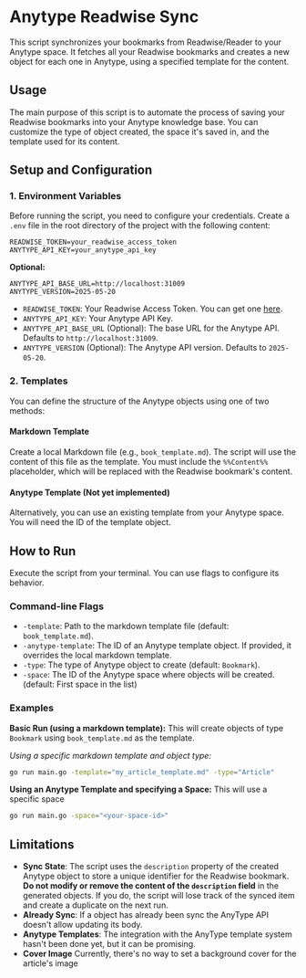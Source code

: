 # Anytype Readwise Sync

This script synchronizes your bookmarks from Readwise/Reader to your Anytype space. It fetches all your Readwise bookmarks and creates a new object for each one in Anytype, using a specified template for the content.

## Usage

The main purpose of this script is to automate the process of saving your Readwise bookmarks into your Anytype knowledge base. You can customize the type of object created, the space it's saved in, and the template used for its content.



## Setup and Configuration

### 1. Environment Variables

Before running the script, you need to configure your credentials. Create a `.env` file in the root directory of the project with the following content:
```
READWISE_TOKEN=your_readwise_access_token
ANYTYPE_API_KEY=your_anytype_api_key
```
**Optional:**
```
ANYTYPE_API_BASE_URL=http://localhost:31009
ANYTYPE_VERSION=2025-05-20
```



-   `READWISE_TOKEN`: Your Readwise Access Token. You can get one [here](https://readwise.io/access_token).
-   `ANYTYPE_API_KEY`: Your Anytype API Key.
-   `ANYTYPE_API_BASE_URL` (Optional): The base URL for the Anytype API. Defaults to `http://localhost:31009`.
-   `ANYTYPE_VERSION` (Optional): The Anytype API version. Defaults to `2025-05-20`.

### 2. Templates

You can define the structure of the Anytype objects using one of two methods:

#### Markdown Template
Create a local Markdown file (e.g., `book_template.md`). The script will use the content of this file as the template. You must include the `%%Content%%` placeholder, which will be replaced with the Readwise bookmark's content.

#### Anytype Template (Not yet implemented)
Alternatively, you can use an existing template from your Anytype space. You will need the ID of the template object.

## How to Run

Execute the script from your terminal. You can use flags to configure its behavior.

### Command-line Flags

-   `-template`: Path to the markdown template file (default: `book_template.md`).
-   `-anytype-template`: The ID of an Anytype template object. If provided, it overrides the local markdown template.
-   `-type`: The type of Anytype object to create (default: `Bookmark`).
-   `-space`: The ID of the Anytype space where objects will be created. (default: First space in the list)

### Examples

**Basic Run (using a markdown template):**
This will create objects of type `Bookmark` using `book_template.md` as the template.

*Using a specific markdown template and object type:*
```bash 
go run main.go -template="my_article_template.md" -type="Article"
``` 

**Using an Anytype Template and specifying a Space:** This will use a specific space

```bash
go run main.go -space="<your-space-id>"
```


## Limitations

-   **Sync State**: The script uses the `description` property of the created Anytype object to store a unique identifier for the Readwise bookmark. **Do not modify or remove the content of the `description` field** in the generated objects. If you do, the script will lose track of the synced item and create a duplicate on the next run.
- **Already Sync**: If a object has already been sync the AnyType API doesn't allow updating its body.
- **Anytype Templates**: The integration with the AnyType template system hasn't been done yet, but it can be promising.
- **Cover Image** Currently, there's no way to set a background cover for the article's image